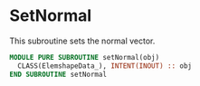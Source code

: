 # SetNormal

This subroutine sets the normal vector.

```fortran
MODULE PURE SUBROUTINE setNormal(obj)
  CLASS(ElemshapeData_), INTENT(INOUT) :: obj
END SUBROUTINE setNormal
```
